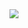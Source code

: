 <img src="https://img.shields.io/badge/Playstation-0070D1?style=flat-square&logo=playstation&logoColor=white"/>

